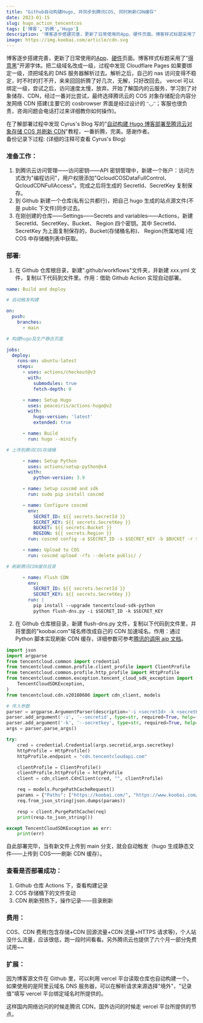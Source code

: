 ```yaml
---
title: "Github自动构建Hugo, 并同步到腾讯COS, 同时刷新CDN缓存"
date: 2023-01-15
slug: hugo_action_tencentcos
tags: ['博客','折腾','Hugo']
description: '博客逐步搭建完善，更新了日常使用的App、硬件页面。博客样式标题采用了"得意黑"开源字体。把二级域名改成一级，过程中发现Cloudflare Pages如果要绑定一级，须把域名的DNS服务器解析过去。解析之后，自己的nas访问变得不稳定，时不时的打不开，来来回回折腾了好几次，无解，只好改回去。 vercel可以绑定一级，尝试之后，访问速度太慢，放弃。开始了解国内的云服务，学习到了对象储存、CDN，经过一番对比尝试，最终选择腾讯云的COS对象存储配合内容分发网络CDN搭建。 '
image: https://img.koobai.com/article/cdn.svg
---
```

博客逐步搭建完善，更新了日常使用的[App](https://koobai.com/apps/)、[硬件](https://koobai.com/hardware/)页面。博客样式标题采用了"<a href="https://github.com/atelier-anchor/smiley-sans" target="_blank">得意黑</a>"开源字体。把二级域名改成一级，过程中发现 Cloudflare Pages 如果要绑定一级，须把域名的 DNS 服务器解析过去。解析之后，自己的 nas 访问变得不稳定，时不时的打不开，来来回回折腾了好几次，无解，只好改回去。 vercel 可以绑定一级，尝试之后，访问速度太慢，放弃。开始了解国内的云服务，学习到了对象储存、CDN，经过一番对比尝试，最终选择腾讯云的 COS 对象存储配合内容分发网络 CDN 搭建(主要它的 cosbrowser 界面是经过设计的 ᵔ◡ᵔ；客服也很负责，咨询问题会电话打过来详细教你如何操作)。

在了解部署过程中发现 Cyrus's Blog 写的"<a href="https://blog.xm.mk/posts/fc83" target="_blank">自动构建 Hugo 博客部署至腾讯云对象存储 COS 并刷新 CDN</a>"教程，一番折腾，完美。感谢作者。<br />备份记录下过程: (详细的注释可查看 Cyrus's Blog)

### 准备工作：

1. 到腾讯云访问管理——访问密钥——API 密钥管理中，新建一个账户：访问方式改为"编程访问"，用户权限添加"QcloudCOSDataFullControl、 QcloudCDNFullAccess"。完成之后将生成的 SecretId、SecretKey 复制保存。
2. 到 Github 新建一个仓库(私有公共都行)，把自己 hugo 生成的站点源文件(不是 public 下文件)同步过去。
3. 在刚创建的仓库——Settings——Secrets and variables——Actions，新建 SecretId、SecretKey、Bucket、 Region 四个密钥。其中 SecretId、SecretKey 为上面复制保存的，Bucket(存储桶名称)、 Region(所属地域 )在 COS 中存储桶列表中获取。

### 部署:

1. 在 Github 仓库根目录，新建".github/workflows"文件夹，并新建 xxx.yml 文件，复制以下代码到文件里。作用：借助 Github Action 实现自动部署。

```yml
name: Build and deploy

# 自动触发构建

on:
  push:
    branches:
      - main

# 构建hugo及生产静态页面

jobs:
  deploy:
    runs-on: ubuntu-latest
    steps:
      - uses: actions/checkout@v3
        with:
          submodules: true
          fetch-depth: 0

      - name: Setup Hugo
        uses: peaceiris/actions-hugo@v2
        with:
          hugo-version: 'latest'
          extended: true

      - name: Build
        run: hugo --minify

# 上传到腾讯COS存储桶

      - name: Setup Python
        uses: actions/setup-python@v4
        with:
          python-version: 3.9

      - name: Setup coscmd and sdk
        run: sudo pip install coscmd

      - name: Configure coscmd
        env:
          SECRET_ID: ${{ secrets.SecretId }}
          SECRET_KEY: ${{ secrets.SecretKey }}
          BUCKET: ${{ secrets.Bucket }}
          REGION: ${{ secrets.Region }}
        run: coscmd config -a $SECRET_ID -s $SECRET_KEY -b $BUCKET -r $REGION

      - name: Upload to COS
        run: coscmd upload -rfs --delete public/ /

# 刷新腾讯CDN缓存目录

      - name: Flush CDN
        env:
          SECRET_ID: ${{ secrets.SecretId }}
          SECRET_KEY: ${{ secrets.SecretKey }}
        run: |
          pip install --upgrade tencentcloud-sdk-python
          python flush-dns.py -i $SECRET_ID -k $SECRET_KEY

```

2. 在 Github 仓库根目录，新建 flush-dns.py 文件，复制以下代码到文件里，并将里面的"koobai.com"域名修改成自己的 CDN 加速域名。作用：通过 Python 脚本实现刷新 CDN 缓存，详细参数可参考<a href="https://console.cloud.tencent.com/api/explorer?Product=cdn&Version=2018-06-06&Action=PurgePathCache" target="_blank">腾讯的调用 aip 文档</a>。

```py
import json
import argparse
from tencentcloud.common import credential
from tencentcloud.common.profile.client_profile import ClientProfile
from tencentcloud.common.profile.http_profile import HttpProfile
from tencentcloud.common.exception.tencent_cloud_sdk_exception import (
    TencentCloudSDKException,
)
from tencentcloud.cdn.v20180606 import cdn_client, models

# 传入参数
parser = argparse.ArgumentParser(description='-i <secretId> -k <secretKey>')
parser.add_argument('-i', '--secretid', type=str, required=True, help='secretId')
parser.add_argument('-k', '--secretkey', type=str, required=True, help='secretKey')
args = parser.parse_args()

try:
    cred = credential.Credential(args.secretid,args.secretkey)
    httpProfile = HttpProfile()
    httpProfile.endpoint = "cdn.tencentcloudapi.com"

    clientProfile = ClientProfile()
    clientProfile.httpProfile = httpProfile
    client = cdn_client.CdnClient(cred, "", clientProfile)

    req = models.PurgePathCacheRequest()
    params = {"Paths": ["https://koobai.com/", "https://www.koobai.com/"], "FlushType": "flush"}
    req.from_json_string(json.dumps(params))

    resp = client.PurgePathCache(req)
    print(resp.to_json_string())

except TencentCloudSDKException as err:
    print(err)
```

自此部署完毕，当有新文件上传到 main 分支，就会自动触发（hugo 生成静态文件——上传到 COS——刷新 CDN 缓存）。

### 查看是否部署成功：

1. Github 仓库 Actions 下，查看构建记录
2. COS 存储桶下的文件变动
3. CDN 刷新预热下，操作记录——目录刷新

### 费用：

COS、CDN 费用(包含存储+CDN 回源流量+CDN 流量+HTTPS 请求等)，个人站没什么流量，应该很低，跑一段时间看看。另外腾讯云也提供了六个月一部分免费试用~~

### 扩展：

因为博客源文件在 Github 里，可以利用 vercel 平台读取仓库也自动构建一个。如果使用的是阿里云域名 DNS 服务器，可以在解析请求来源选择"境外"，"记录值"填写 vercel 平台绑定域名时所提供的。

这样国内网络访问的时候走腾讯 CDN，国外访问的时候走 vercel 平台所提供的节点。

